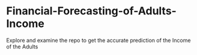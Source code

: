 # Financial-Forecasting-of-Adults-Income
Explore and examine the repo  to get the accurate prediction of the Income of the Adults 
